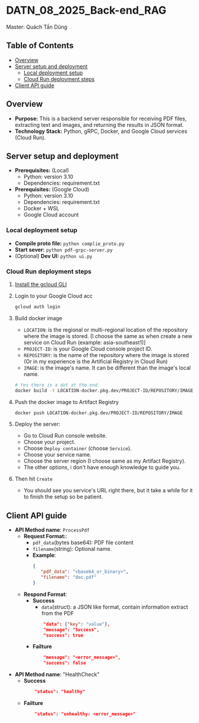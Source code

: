 # DATN_08_2025_Back-end_RAG
 Master: Quách Tấn Dũng

<!-- TABLE OF CONTENTS -->

## Table of Contents

- [Overview](#overview)
- [Server setup and deployment](#server-setup-and-deployment)
  - [Local deployment setup](#local-deployment-setup)
  - [Cloud Run deployment steps](#cloud-run-deployment-steps)
- [Client API guide](#client-api-guide)
## Overview

- **Purpose:** This is a backend server responsible for receiving PDF files, extracting text and images, and returning the results in JSON format.
- **Technology Stack:** Python, gRPC, Docker, and Google Cloud services (Cloud Run).

## Server setup and deployment

- **Prerequisites:** (Local)
  - Python: version 3.10
  - Dependencies: requirement.txt
- **Prerequisites:** (Google Cloud)
  - Python: version 3.10
  - Dependencies: requirement.txt
  - Docker + WSL
  - Google Cloud account
 
### Local deployment setup
- **Compile proto file:** `python complie_proto.py`
- **Start sever:** `python pdf-grpc-server.py`
- (Optional) **Dev UI:** `python ui.py`

### Cloud Run deployment steps
1. [Install the gcloud GLI](https://cloud.google.com/sdk/docs/install)
2. Login to your Google Cloud acc
   ```bash
   gcloud auth login
   ```
3. Build docker image
   - `LOCATION`: is the regional or multi-regional location of the repository where the image is stored. [I choose the same as when create a new service on Cloud Run (example: asia-southeast1)]
   - `PROJECT-ID`: is your Google Cloud console project ID.
   - `REPOSITORY`: is the name of the repository where the image is stored (Or in my experience is the Artificial Registry in Cloud Run)
   - `IMAGE`: is the image's name. It can be different than the image's local name.
   
   ```bash
   # Yes there is a dot at the end
   docker build -t LOCATION-docker.pkg.dev/PROJECT-ID/REPOSITORY/IMAGE .
   ```
   
4. Push the docker image to Artifact Registry
   ```bash
   docker push LOCATION-docker.pkg.dev/PROJECT-ID/REPOSITORY/IMAGE
   ```
5. Deploy the server:
   - Go to Cloud Run console website.
   - Choose your project.
   - Choose `Deploy container` (choose `Service`).
   - Choose your service name.
   - Choose the server region (I choose same as my Artifact Registry).
   - The other options, i don't have enough knowledge to guide you.
6. Then hit `Create`
   - You should see you service's URL right there, but it take a while for it to finish the setup so be patient.

## Client API guide
- **API Method name**: `ProcessPdf`
  - **Request Format:**:
     - `pdf_data`(bytes base64): PDF file content
     - `filename`(string): Optional name. 
     - **Example**:
       ```json
       {
          "pdf_data": "<base64_or_binary>",
          "filename": "doc.pdf"
       }
       ```
  - **Respond Format**:
    - **Success**
      - `data`(struct): a JSON like format, contain information extract from the PDF
      ```json
          "data": {"key": "value"},
          "message": "Success",
          "success": true
      ```
    - **Failture**
      ```json
          "message": "<error_message>",
          "success": false
      ```
 - **API Method name**: "HealthCheck"
    - **Success**
      ```json
          "status": "healthy"
      ```
    - **Failture**
      ```json
          "status": "unhealthy: <error_message>"
      ```
